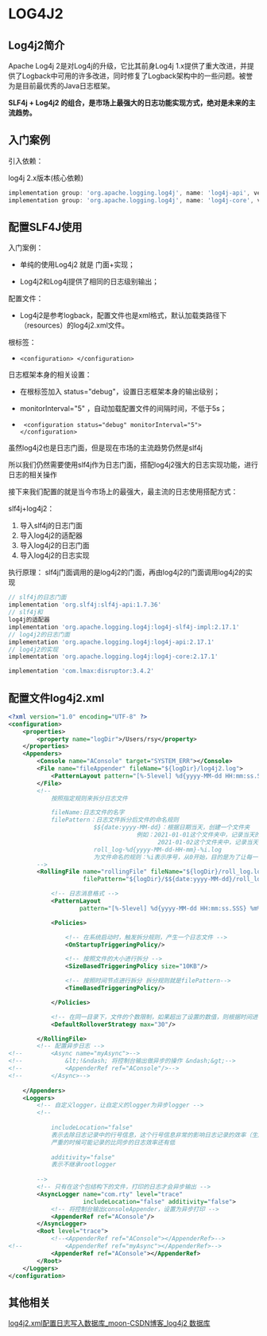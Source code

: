 # LOG4J2

## Log4j2简介

Apache Log4j 2是对Log4j的升级，它比其前身Log4j 1.x提供了重大改进，并提供了Logback中可用的许多改进，同时修复了Logback架构中的一些问题。被誉为是目前最优秀的Java日志框架。

**SLF4j + Log4j2 的组合，是市场上最强大的日志功能实现方式，绝对是未来的主流趋势。**

## 入门案例

引入依赖：

log4j 2.x版本(核心依赖)

```groovy
implementation group: 'org.apache.logging.log4j', name: 'log4j-api', version: '2.17.1'
implementation group: 'org.apache.logging.log4j', name: 'log4j-core', version: '2.17.1'
```

## 配置SLF4J使用

入门案例：

- 单纯的使用Log4j2 就是 门面+实现；

- Log4j2和Log4j提供了相同的日志级别输出；

配置文件：

- Log4j2是参考logback，配置文件也是xml格式，默认加载类路径下（resources）的log4j2.xml文件。

根标签：

- `<configuration> </configuration>`

日志框架本身的相关设置：

- 在根标签加入  status="debug"，设置日志框架本身的输出级别；

- monitorInterval="5" ，自动加载配置文件的间隔时间，不低于5s；

- ` <configuration status="debug" monitorInterval="5"> </configuration>`

虽然log4j2也是日志门面，但是现在市场的主流趋势仍然是slf4j

所以我们仍然需要使用slf4j作为日志门面，搭配log4j2强大的日志实现功能，进行日志的相关操作

接下来我们配置的就是当今市场上的最强大，最主流的日志使用搭配方式：

slf4j+log4j2：

1. 导入slf4j的日志门面
2. 导入log4j2的适配器
3. 导入log4j2的日志门面
4. 导入log4j2的日志实现

执行原理：
slf4j门面调用的是log4j2的门面，再由log4j2的门面调用log4j2的实现

```groovy
// slf4j的日志门面
implementation 'org.slf4j:slf4j-api:1.7.36'
// slf4j和
log4j的适配器
implementation 'org.apache.logging.log4j:log4j-slf4j-impl:2.17.1'
// log4j2的日志门面
implementation 'org.apache.logging.log4j:log4j-api:2.17.1'
// log4j2的实现
implementation 'org.apache.logging.log4j:log4j-core:2.17.1'

implementation 'com.lmax:disruptor:3.4.2'
```

## 配置文件log4j2.xml

```xml
<?xml version="1.0" encoding="UTF-8" ?>
<configuration>
    <properties>
        <property name="logDir">/Users/rsy</property>
    </properties>
    <Appenders>
        <Console name="AConsole" target="SYSTEM_ERR"></Console>
        <File name="fileAppender" fileName="${logDir}/log4j2.log">
            <PatternLayout pattern="[%-5level] %d{yyyy-MM-dd HH:mm:ss.SSS} %m%n"></PatternLayout>
        </File>
        <!--
            按照指定规则来拆分日志文件

            fileName:日志文件的名字
            filePattern：日志文件拆分后文件的命名规则
                        $${date:yyyy-MM-dd}：根据日期当天，创建一个文件夹
                                    例如：2021-01-01这个文件夹中，记录当天的所有日志信息（拆分出来的日志放在这个文件夹中）
                                          2021-01-02这个文件夹中，记录当天的所有日志信息（拆分出来的日志放在这个文件夹中）
                        roll_log-%d{yyyy-MM-dd-HH-mm}-%i.log
                        为文件命名的规则：%i表示序号，从0开始，目的是为了让每一份文件名字不会重复
        -->
        <RollingFile name="rollingFile" fileName="${logDir}/roll_log.log"
                     filePattern="${logDir}/$${date:yyyy-MM-dd}/roll_log-%d{yyyy-MM-dd-HH-mm}-%i.log">

            <!-- 日志消息格式 -->
            <PatternLayout
                    pattern="[%-5level] %d{yyyy-MM-dd HH:mm:ss.SSS} %m%n"/>

            <Policies>

                <!-- 在系统启动时，触发拆分规则，产生一个日志文件 -->
                <OnStartupTriggeringPolicy/>

                <!-- 按照文件的大小进行拆分 -->
                <SizeBasedTriggeringPolicy size="10KB"/>

                <!-- 按照时间节点进行拆分 拆分规则就是filePattern-->
                <TimeBasedTriggeringPolicy/>

            </Policies>

            <!-- 在同一目录下，文件的个数限制，如果超出了设置的数值，则根据时间进行覆盖，新的覆盖旧的规则-->
            <DefaultRolloverStrategy max="30"/>

        </RollingFile>
        <!-- 配置异步日志 -->
<!--        <Async name="myAsync">-->
<!--            &lt;!&ndash; 将控制台输出做异步的操作 &ndash;&gt;-->
<!--            <AppenderRef ref="AConsole"/>-->
<!--        </Async>-->
        
    </Appenders>
    <Loggers>
        <!-- 自定义logger，让自定义的logger为异步logger -->
        <!--
 
            includeLocation="false"
            表示去除日志记录中的行号信息，这个行号信息非常的影响日志记录的效率（生产中都不加这个行号）
            严重的时候可能记录的比同步的日志效率还有低
 
            additivity="false"
            表示不继承rootlogger
 
        -->
        <!-- 只有在这个包结构下的文件，打印的日志才会异步输出 -->
        <AsyncLogger name="com.rty" level="trace"
                     includeLocation="false" additivity="false">
            <!-- 将控制台输出consoleAppender，设置为异步打印 -->
            <AppenderRef ref="AConsole"/>
        </AsyncLogger>
        <Root level="trace">
            <!--<AppenderRef ref="AConsole"></AppenderRef>-->
<!--            <AppenderRef ref="myAsync"></AppenderRef>-->
            <AppenderRef ref="AConsole"></AppenderRef>
        </Root>
    </Loggers>
</configuration>
```

## 其他相关

[log4j2.xml配置日志写入数据库_moon-CSDN博客_log4j2 数据库](https://blog.csdn.net/qq_23543983/article/details/80687643?spm=1001.2101.3001.6650.5&utm_medium=distribute.pc_relevant.none-task-blog-2%7Edefault%7EBlogCommendFromBaidu%7ERate-5.pc_relevant_aa&depth_1-utm_source=distribute.pc_relevant.none-task-blog-2%7Edefault%7EBlogCommendFromBaidu%7ERate-5.pc_relevant_aa&utm_relevant_index=9)
